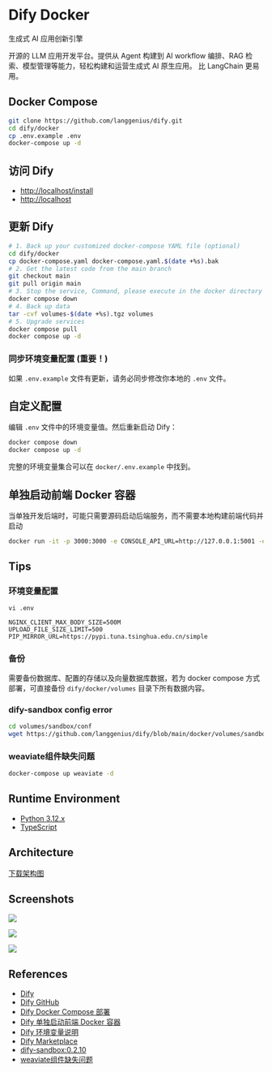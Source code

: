 # Dify Docker

生成式 AI 应用创新引擎

开源的 LLM 应用开发平台。提供从 Agent 构建到 AI workflow 编排、RAG 检索、模型管理等能力，轻松构建和运营生成式 AI 原生应用。
比 LangChain 更易用。

## Docker Compose
```sh
git clone https://github.com/langgenius/dify.git
cd dify/docker
cp .env.example .env
docker-compose up -d
```

## 访问 Dify
- [http://localhost/install](http://localhost/install)
- [http://localhost](http://localhost)

## 更新 Dify
```sh
# 1. Back up your customized docker-compose YAML file (optional)
cd dify/docker
cp docker-compose.yaml docker-compose.yaml.$(date +%s).bak
# 2. Get the latest code from the main branch
git checkout main
git pull origin main
# 3. Stop the service, Command, please execute in the docker directory
docker compose down
# 4. Back up data
tar -cvf volumes-$(date +%s).tgz volumes
# 5. Upgrade services
docker compose pull
docker compose up -d
```

### 同步环境变量配置 (重要！)
如果 `.env.example` 文件有更新，请务必同步修改你本地的 `.env` 文件。

## 自定义配置
编辑 `.env` 文件中的环境变量值。然后重新启动 Dify：
```sh
docker compose down
docker compose up -d
```
完整的环境变量集合可以在 `docker/.env.example` 中找到。

## 单独启动前端 Docker 容器
当单独开发后端时，可能只需要源码启动后端服务，而不需要本地构建前端代码并启动
```sh
docker run -it -p 3000:3000 -e CONSOLE_API_URL=http://127.0.0.1:5001 -e APP_API_URL=http://127.0.0.1:5001 langgenius/dify-web:latest
```

## Tips
### 环境变量配置
`vi .env`
```
NGINX_CLIENT_MAX_BODY_SIZE=500M
UPLOAD_FILE_SIZE_LIMIT=500
PIP_MIRROR_URL=https://pypi.tuna.tsinghua.edu.cn/simple
```

### 备份
需要备份数据库、配置的存储以及向量数据库数据，若为 docker compose 方式部署，可直接备份 `dify/docker/volumes` 目录下所有数据内容。

### dify-sandbox config error
```sh
cd volumes/sandbox/conf
wget https://github.com/langgenius/dify/blob/main/docker/volumes/sandbox/conf/config.yaml
```

### weaviate组件缺失问题
```sh
docker-compose up weaviate -d
```

## Runtime Environment
- [Python 3.12.x](https://www.python.org/downloads/)
- [TypeScript](https://www.typescriptlang.org/)

## Architecture
[下载架构图](https://assets.dify.ai/files/dify_llms_app_stack_cn.pdf)

## Screenshots
![](https://framerusercontent.com/images/WY0mSS5ACIDg7Vrq3NVKndOs5KM.png)

![](https://framerusercontent.com/images/cbqqxOjnHAZK0bXOSGWSwCZ4Lw.png)

![](https://framerusercontent.com/images/p3HloLvq35HTKP1Q3A3hSwyI.png)

## References
- [Dify](https://dify.ai/zh)
- [Dify GitHub](https://github.com/langgenius/dify)
- [Dify Docker Compose 部署](https://docs.dify.ai/zh-hans/getting-started/install-self-hosted/docker-compose)
- [Dify 单独启动前端 Docker 容器](https://docs.dify.ai/zh-hans/getting-started/install-self-hosted/start-the-frontend-docker-container)
- [Dify 环境变量说明](https://docs.dify.ai/zh-hans/getting-started/install-self-hosted/environments)
- [Dify Marketplace](https://marketplace.dify.ai/)
- [dify-sandbox:0.2.10](https://github.com/langgenius/dify/issues/15675)
- [weaviate组件缺失问题](https://github.com/langgenius/dify/issues/12872)